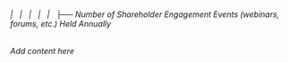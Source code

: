 ###### |   |   |   |   |   ├── Number of Shareholder Engagement Events (webinars, forums, etc.) Held Annually

*Add content here*